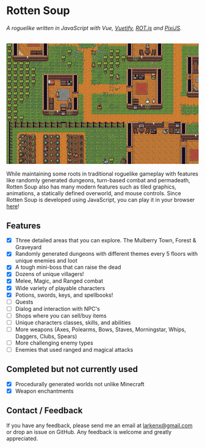 # Rotten Soup

###### A roguelike written in JavaScript with Vue, [Vuetify](https://vuetifyjs.com/en/), [ROT.js](http://ondras.github.io/rot.js/hp/) and [PixiJS](http://www.pixijs.com/).

![screenshot](static/images/screen.gif)

While maintaining some roots in traditional roguelike gameplay with features like randomly generated dungeons, turn-based combat and permadeath, Rotten Soup also has many modern features such as tiled graphics, animations, a statically defined overworld, and mouse controls. Since Rotten Soup is developed using JavaScript, you can play it in your browser [here](https://rottensoup.herokuapp.com)!

## Features

* [x] Three detailed areas that you can explore. The Mulberry Town, Forest & Graveyard
* [x] Randomly generated dungeons with different themes every 5 floors with unique enemies and loot
* [x] A tough mini-boss that can raise the dead
* [x] Dozens of unique villagers!
* [x] Melee, Magic, and Ranged combat
* [x] Wide variety of playable characters
* [x] Potions, swords, keys, and spellbooks!
* [ ] Quests
* [ ] Dialog and interaction with NPC's
* [ ] Shops where you can sell/buy items
* [ ] Unique characters classes, skills, and abilities
* [ ] More weapons (Axes, Polearms, Bows, Staves, Morningstar, Whips, Daggers, Clubs, Spears)
* [ ] More challenging enemy types
* [ ] Enemies that used ranged and magical attacks

## Completed but not currently used

* [x] Procedurally generated worlds not unlike Minecraft
* [x] Weapon enchantments

## Contact / Feedback

If you have any feedback, please send me an email at larkenx@gmail.com or drop an issue on GitHub. Any feedback is welcome and greatly appreciated.
